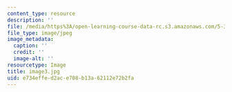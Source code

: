 ```yaml
---
content_type: resource
description: ''
file: /media/https%3A/open-learning-course-data-rc.s3.amazonaws.com/5-301-chemistry-laboratory-techniques-january-iap-2012/e734effed2ace708b13a62112e72b2fa_image3.jpg
file_type: image/jpeg
image_metadata:
  caption: ''
  credit: ''
  image-alt: ''
resourcetype: Image
title: image3.jpg
uid: e734effe-d2ac-e708-b13a-62112e72b2fa
---
```

